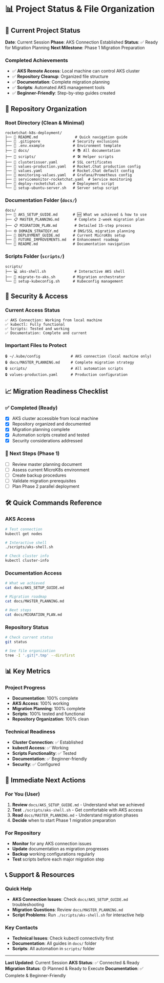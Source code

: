 # 📊 Project Status & File Organization

## 🎯 Current Project Status

**Date**: Current Session
**Phase**: AKS Connection Established
**Status**: ✅ Ready for Migration Planning
**Next Milestone**: Phase 1 Migration Preparation

### Completed Achievements
- ✅ **AKS Remote Access**: Local machine can control AKS cluster
- ✅ **Repository Cleanup**: Organized file structure
- ✅ **Documentation**: Complete migration planning
- ✅ **Scripts**: Automated AKS management tools
- ✅ **Beginner-Friendly**: Step-by-step guides created

## 📁 Repository Organization

### Root Directory (Clean & Minimal)
```
rocketchat-k8s-deployment/
├── 📄 README.md                 # Quick navigation guide
├── 📄 .gitignore               # Security exclusions
├── 📄 .env.example             # Environment template
├── 📁 docs/                    # 📚 All documentation
├── 📁 scripts/                 # 🛠️ Helper scripts
├── 📄 clusterissuer.yaml       # SSL certificates
├── 📄 values-production.yaml   # Rocket.Chat production config
├── 📄 values.yaml              # Rocket.Chat default config
├── 📄 monitoring-values.yaml   # Grafana/Prometheus config
├── 📄 servicemonitor-rocketchat.yaml  # Service monitoring
├── 📄 deploy-rocketchat.sh     # Deployment script
└── 📄 setup-ubuntu-server.sh   # Server setup script
```

### Documentation Folder (`docs/`)
```
docs/
├── 📖 AKS_SETUP_GUIDE.md       # 🆕 What we achieved & how to use
├── 📋 MASTER_PLANNING.md       # Complete 2-week migration plan
├── 📋 MIGRATION_PLAN.md        # Detailed 15-step process
├── 🌐 DOMAIN_STRATEGY.md       # DNS/SSL migration planning
├── 📖 DEPLOYMENT_GUIDE.md      # Current MicroK8s setup
├── 🚀 FUTURE_IMPROVEMENTS.md   # Enhancement roadmap
└── 📄 README.md                # Documentation navigation
```

### Scripts Folder (`scripts/`)
```
scripts/
├── 💻 aks-shell.sh             # Interactive AKS shell
├── 🚀 migrate-to-aks.sh        # Migration orchestrator
└── 🔧 setup-kubeconfig.sh      # Kubeconfig management
```

## 🔐 Security & Access

### Current Access Status
```
✅ AKS Connection: Working from local machine
✅ kubectl: Fully functional
✅ Scripts: Tested and working
✅ Documentation: Complete and current
```

### Important Files to Protect
```
🔒 ~/.kube/config              # AKS connection (local machine only)
🔒 docs/MASTER_PLANNING.md     # Complete migration strategy
🔒 scripts/                    # All automation scripts
🔒 values-production.yaml      # Production configuration
```

## 📈 Migration Readiness Checklist

### ✅ Completed (Ready)
- [x] AKS cluster accessible from local machine
- [x] Repository organized and documented
- [x] Migration planning complete
- [x] Automation scripts created and tested
- [x] Security considerations addressed

### 🔄 Next Steps (Phase 1)
- [ ] Review master planning document
- [ ] Assess current MicroK8s environment
- [ ] Create backup procedures
- [ ] Validate migration prerequisites
- [ ] Plan Phase 2 parallel deployment

## 🛠️ Quick Commands Reference

### AKS Access
```bash
# Test connection
kubectl get nodes

# Interactive shell
./scripts/aks-shell.sh

# Check cluster info
kubectl cluster-info
```

### Documentation Access
```bash
# What we achieved
cat docs/AKS_SETUP_GUIDE.md

# Migration roadmap
cat docs/MASTER_PLANNING.md

# Next steps
cat docs/MIGRATION_PLAN.md
```

### Repository Status
```bash
# Check current status
git status

# See file organization
tree -I '.git|*.tmp' --dirsfirst
```

## 📊 Key Metrics

### Project Progress
- **Documentation**: 100% complete
- **AKS Access**: 100% working
- **Migration Planning**: 100% complete
- **Scripts**: 100% tested and functional
- **Repository Organization**: 100% clean

### Technical Readiness
- **Cluster Connection**: ✅ Established
- **kubectl Access**: ✅ Working
- **Scripts Functionality**: ✅ Tested
- **Documentation**: ✅ Beginner-friendly
- **Security**: ✅ Configured

## 🎯 Immediate Next Actions

### For You (User)
1. **Review** `docs/AKS_SETUP_GUIDE.md` - Understand what we achieved
2. **Test** `./scripts/aks-shell.sh` - Get comfortable with AKS access
3. **Read** `docs/MASTER_PLANNING.md` - Understand migration phases
4. **Decide** when to start Phase 1 migration preparation

### For Repository
- **Monitor** for any AKS connection issues
- **Update** documentation as migration progresses
- **Backup** working configurations regularly
- **Test** scripts before each major migration step

## 📞 Support & Resources

### Quick Help
- **AKS Connection Issues**: Check `docs/AKS_SETUP_GUIDE.md` troubleshooting
- **Migration Questions**: Review `docs/MASTER_PLANNING.md`
- **Script Problems**: Run `./scripts/aks-shell.sh` for interactive help

### Key Contacts
- **Technical Issues**: Check kubectl connectivity first
- **Documentation**: All guides in `docs/` folder
- **Scripts**: All automation in `scripts/` folder

---

**Last Updated**: Current Session
**AKS Status**: ✅ Connected & Ready
**Migration Status**: 🟡 Planned & Ready to Execute
**Documentation**: ✅ Complete & Beginner-Friendly
